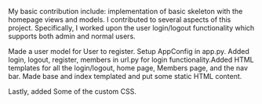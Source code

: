 My basic contribution include: implementation of basic skeleton with the homepage views and models. I contributed to several aspects of this project. Specifically, I worked upon the user login/logout functionality which supports both admin and normal users. 

Made a user model for User to register. Setup AppConfig in app.py. Added login, logout, register, members in url.py for login functionality.Added HTML templates for all the login/logout, home page, Members page, and the nav bar. 
Made base and index templated and put some static HTML content.

Lastly, added Some of the custom CSS.


